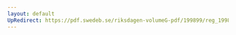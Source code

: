 ```yaml
---
layout: default
UpRedirect: https://pdf.swedeb.se/riksdagen-volumeG-pdf/199899/reg_199899/reg_199899_0409.pdf
---
```

